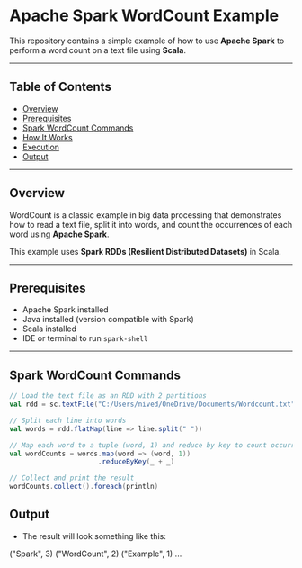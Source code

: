 # Apache Spark WordCount Example

This repository contains a simple example of how to use **Apache Spark** to perform a word count on a text file using **Scala**.

---

## Table of Contents
- [Overview](#overview)
- [Prerequisites](#prerequisites)
- [Spark WordCount Commands](#spark-wordcount-commands)
- [How It Works](#how-it-works)
- [Execution](#execution)
- [Output](#output)

---

## Overview
WordCount is a classic example in big data processing that demonstrates how to read a text file, split it into words, and count the occurrences of each word using **Apache Spark**.

This example uses **Spark RDDs (Resilient Distributed Datasets)** in Scala.

---

## Prerequisites
- Apache Spark installed
- Java installed (version compatible with Spark)
- Scala installed
- IDE or terminal to run `spark-shell`

---

## Spark WordCount Commands

```scala
// Load the text file as an RDD with 2 partitions
val rdd = sc.textFile("C:/Users/nived/OneDrive/Documents/Wordcount.txt", 2)

// Split each line into words
val words = rdd.flatMap(line => line.split(" "))

// Map each word to a tuple (word, 1) and reduce by key to count occurrences
val wordCounts = words.map(word => (word, 1))
                      .reduceByKey(_ + _)

// Collect and print the result
wordCounts.collect().foreach(println)

```
## Output

- The result will look something like this:

("Spark", 3)
("WordCount", 2)
("Example", 1)
...
